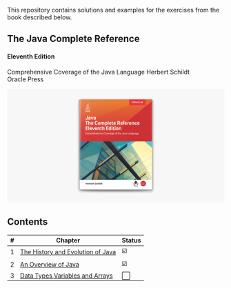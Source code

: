 This repository contains solutions and examples for the exercises from the book described below.

## The Java Complete Reference
#### Eleventh Edition

Comprehensive Coverage of the Java Language
Herbert Schildt\
Oracle Press

![Java - A Beginner's Guide Herbert Schildt](./javaCompleteReference.jpg)

## Contents

| # | Chapter | Status |
| --- | --- | --- | 
| 1 | [The History and Evolution of Java]() | :ballot_box_with_check: | 
| 2 | [An Overview of Java](src/chapter2) | :ballot_box_with_check: | 
| 3 | [Data Types,Variables,and Arrays](src/chapter3) | :white_large_square: | 

